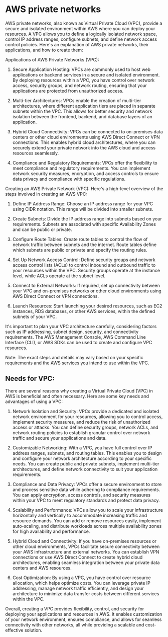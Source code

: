 # AWS private networks

AWS private networks, also known as Virtual Private Cloud (VPC), provide a secure and isolated environment within AWS where you can deploy your resources. A VPC allows you to define a logically isolated network space, control IP address ranges, configure subnets, and define network access control policies. Here's an explanation of AWS private networks, their applications, and how to create them:

Applications of AWS Private Networks (VPC):

1. Secure Application Hosting: VPCs are commonly used to host web applications or backend services in a secure and isolated environment. By deploying resources within a VPC, you have control over network access, security groups, and network routing, ensuring that your applications are protected from unauthorized access.

2. Multi-tier Architectures: VPCs enable the creation of multi-tier architectures, where different application tiers are placed in separate subnets within the VPC. This allows for better security and network isolation between the frontend, backend, and database layers of an application.

3. Hybrid Cloud Connectivity: VPCs can be connected to on-premises data centers or other cloud environments using AWS Direct Connect or VPN connections. This enables hybrid cloud architectures, where you can securely extend your private network into the AWS cloud and access resources seamlessly.

4. Compliance and Regulatory Requirements: VPCs offer the flexibility to meet compliance and regulatory requirements. You can implement network security measures, encryption, and access controls to ensure data privacy and compliance with specific regulations.

Creating an AWS Private Network (VPC):
Here's a high-level overview of the steps involved in creating an AWS VPC:

1. Define IP Address Range: Choose an IP address range for your VPC using CIDR notation. This range will be divided into smaller subnets.

2. Create Subnets: Divide the IP address range into subnets based on your requirements. Subnets are associated with specific Availability Zones and can be public or private.

3. Configure Route Tables: Create route tables to control the flow of network traffic between subnets and the internet. Route tables define which subnets are public or private and specify the routing rules.

4. Set Up Network Access Control: Define security groups and network access control lists (ACLs) to control inbound and outbound traffic to your resources within the VPC. Security groups operate at the instance level, while ACLs operate at the subnet level.

5. Connect to External Networks: If required, set up connectivity between your VPC and on-premises networks or other cloud environments using AWS Direct Connect or VPN connections.

6. Launch Resources: Start launching your desired resources, such as EC2 instances, RDS databases, or other AWS services, within the defined subnets of your VPC.

It's important to plan your VPC architecture carefully, considering factors such as IP addressing, subnet design, security, and connectivity requirements. The AWS Management Console, AWS Command Line Interface (CLI), or AWS SDKs can be used to create and configure VPC resources.

Note: The exact steps and details may vary based on your specific requirements and the AWS services you intend to use within the VPC.

## Needs for VPC:

There are several reasons why creating a Virtual Private Cloud (VPC) in AWS is beneficial and often necessary. Here are some key needs and advantages of using a VPC:

1. Network Isolation and Security: VPCs provide a dedicated and isolated network environment for your resources, allowing you to control access, implement security measures, and reduce the risk of unauthorized access or attacks. You can define security groups, network ACLs, and network routing policies to establish granular control over network traffic and secure your applications and data.

2. Customizable Networking: With a VPC, you have full control over IP address ranges, subnets, and routing tables. This enables you to design and configure your network architecture according to your specific needs. You can create public and private subnets, implement multi-tier architectures, and define network connectivity to suit your application requirements.

3. Compliance and Data Privacy: VPCs offer a secure environment to store and process sensitive data while adhering to compliance requirements. You can apply encryption, access controls, and security measures within your VPC to meet regulatory standards and protect data privacy.

4. Scalability and Performance: VPCs allow you to scale your infrastructure horizontally and vertically to accommodate increasing traffic and resource demands. You can add or remove resources easily, implement auto-scaling, and distribute workloads across multiple availability zones for high availability and performance.

5. Hybrid Cloud and Connectivity: If you have on-premises resources or other cloud environments, VPCs facilitate secure connectivity between your AWS infrastructure and external networks. You can establish VPN connections or use AWS Direct Connect to create hybrid cloud architectures, enabling seamless integration between your private data centers and AWS resources.

6. Cost Optimization: By using a VPC, you have control over resource allocation, which helps optimize costs. You can leverage private IP addressing, manage network traffic efficiently, and design your architecture to minimize data transfer costs between different services within the VPC.

Overall, creating a VPC provides flexibility, control, and security for deploying your applications and resources in AWS. It enables customization of your network environment, ensures compliance, and allows for seamless connectivity with other networks, all while providing a scalable and cost-effective solution.
